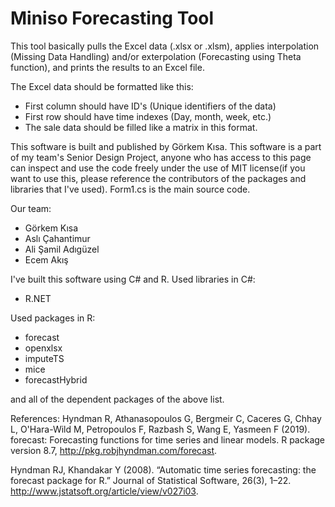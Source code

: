 # Miniso Forecasting Tool

This tool basically pulls the Excel data (.xlsx or .xlsm), applies interpolation (Missing Data Handling) and/or exterpolation (Forecasting using Theta function), and prints the results to an Excel file. 

The Excel data should be formatted like this:

- First column should have ID's (Unique identifiers of the data)
- First row should have time indexes (Day, month, week, etc.)
- The sale data should be filled like a matrix in this format.


This software is built and published by Görkem Kısa. This software is a part of my team's Senior Design Project, anyone who has access to this page can inspect and use the code freely under the use of MIT license(if you want to use this, please reference the contributors of the packages and libraries that I've used). Form1.cs is the main source code.

Our team:
- Görkem Kısa
- Aslı Çahantimur
- Ali Şamil Adıgüzel
- Ecem Akış

I've built this software using C# and R. Used libraries in C#:

- R.NET

Used packages in R:

- forecast
- openxlsx
- imputeTS
- mice
- forecastHybrid

and all of the dependent packages of the above list.


References:
Hyndman R, Athanasopoulos G, Bergmeir C, Caceres G, Chhay L, O'Hara-Wild M, Petropoulos F, Razbash S, Wang E, Yasmeen F (2019). forecast: Forecasting functions for time series and linear models. R package version 8.7, http://pkg.robjhyndman.com/forecast.

Hyndman RJ, Khandakar Y (2008). “Automatic time series forecasting: the forecast package for R.” Journal of Statistical Software, 26(3), 1–22. http://www.jstatsoft.org/article/view/v027i03.
